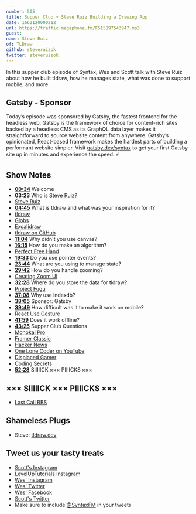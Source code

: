```yaml
---
number: 505
title: Supper Club × Steve Ruiz Building a Drawing App
date: 1662120000212
url: https://traffic.megaphone.fm/FSI5897543947.mp3
guest: 
name: Steve Ruiz
of: TLDraw
github: steveruizok
twitter: steveruizok
---
```


In this supper club episode of Syntax, Wes and Scott talk with Steve Ruiz about how he built tldraw, how he manages state, what was done to support mobile, and more.

## Gatsby - Sponsor

Today’s episode was sponsored by Gatsby, the fastest frontend for the headless web. Gatsby is the framework of choice for content-rich sites backed by a headless CMS as its GraphQL data layer makes it straightforward to source website content from anywhere. Gatsby’s opinionated, React-based framework makes the hardest parts of building a performant website simpler. Visit [gatsby.dev/syntax](https://gatsby.dev/syntaxfm) to get your first Gatsby site up in minutes and experience the speed. ⚡️

## Show Notes

- **[00:34](#t=00:34)** Welcome
- **[03:23](#t=03:23)** Who is Steve Ruiz?
- [Steve Ruiz](https://www.steveruiz.me/)
- **[04:45](#t=04:45)** What is tldraw and what was your inspiration for it?
- [tldraw](https://www.tldraw.com)
- [Globs](https://www.globs.design)
- [Excalidraw](https://excalidraw.com)
- [tldraw on GitHub](https://github.com/tldraw/tldraw)
- **[11:04](#t=11:04)** Why didn't you use canvas?
- **[16:15](#t=16:15)** How do you make an algorithm?
- [Perfect Free Hand](https://github.com/steveruizok/perfect-freehand)
- **[19:33](#t=19:33)** Do you use pointer events?
- **[23:44](#t=23:44)** What are you using to manage state?
- **[29:42](#t=29:42)** How do you handle zooming?
- [Creating Zoom UI](https://www.steveruiz.me/posts/zoom-ui)
- **[32:28](#t=32:28)** Where do you store the data for tldraw?
- [Project Fugu](https://developers.google.com/codelabs/project-fugu#0)
- **[37:08](#t=37:08)** Why use indexdb?
- **[38:05](#t=38:05)** Sponsor: Gatsby
- **[39:49](#t=39:49)** How difficult was it to make it work on mobile?
- [React Use Gesture](https://www.npmjs.com/package/react-use-gesture)
- **[41:59](#t=41:59)** Does it work offline?
- **[43:25](#t=43:25)** Supper Club Questions
- [Monokai Pro](https://monokai.pro)
- [Framer Classic](https://classic.framerbook.com)
- [Hacker News](https://news.ycombinator.com)
- [One Lone Coder on YouTube](https://www.youtube.com/c/javidx9)
- [Displaced Gamer](https://www.youtube.com/channel/UCWoSKWs8h6lFdiEDAjuIfpA)
- [Coding Secrets](https://www.youtube.com/c/CodingSecrets)
- **[52:28](#t=52:28)** SIIIIICK ××× PIIIICKS ×××

## ××× SIIIIICK ××× PIIIICKS ×××

- [Last Call BBS](https://store.steampowered.com/app/1511780/Last_Call_BBS/)

## Shameless Plugs

- Steve: [tldraw.dev](https://www.tldraw.dev)

## Tweet us your tasty treats

- [Scott's Instagram](https://www.instagram.com/stolinski/)
- [LevelUpTutorials Instagram](https://www.instagram.com/LevelUpTutorials/)
- [Wes' Instagram](https://www.instagram.com/wesbos/)
- [Wes' Twitter](https://twitter.com/wesbos)
- [Wes' Facebook](https://www.facebook.com/wesbos.developer)
- [Scott's Twitter](https://twitter.com/stolinski)
- Make sure to include [@SyntaxFM](https://twitter.com/SyntaxFM) in your tweets
